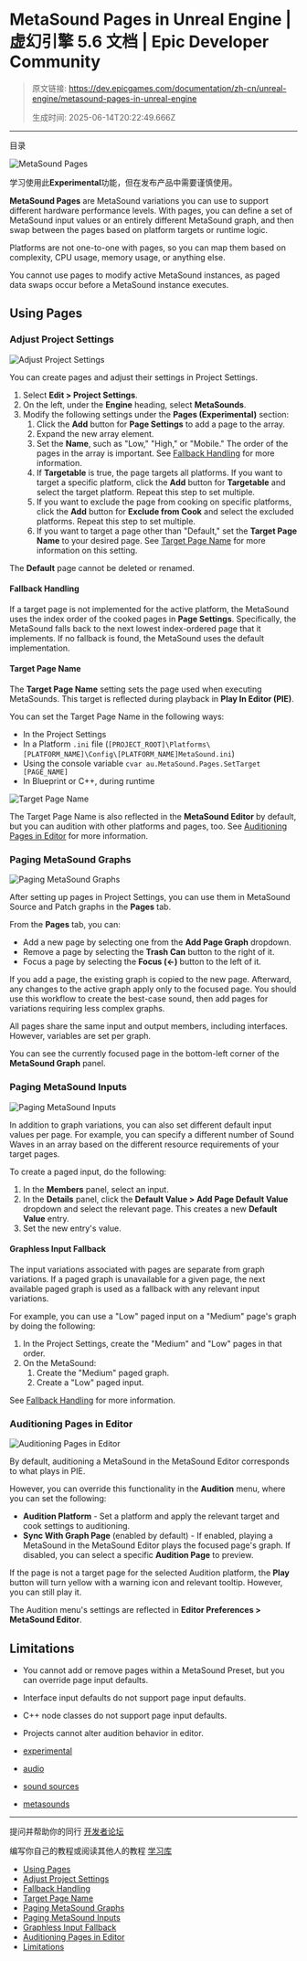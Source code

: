 # MetaSound Pages in Unreal Engine | 虚幻引擎 5.6 文档 | Epic Developer Community

> 原文链接: https://dev.epicgames.com/documentation/zh-cn/unreal-engine/metasound-pages-in-unreal-engine
> 
> 生成时间: 2025-06-14T20:22:49.666Z

---

目录

![MetaSound Pages](https://dev.epicgames.com/community/api/documentation/image/87d89c82-0926-449b-ba49-a2fb8e0320c0?resizing_type=fill&width=1920&height=335)

学习使用此**Experimental**功能，但在发布产品中需要谨慎使用。

**MetaSound Pages** are MetaSound variations you can use to support different hardware performance levels. With pages, you can define a set of MetaSound input values or an entirely different MetaSound graph, and then swap between the pages based on platform targets or runtime logic.

Platforms are not one-to-one with pages, so you can map them based on complexity, CPU usage, memory usage, or anything else.

You cannot use pages to modify active MetaSound instances, as paged data swaps occur before a MetaSound instance executes.

## Using Pages

### Adjust Project Settings

![Adjust Project Settings](https://d1iv7db44yhgxn.cloudfront.net/documentation/images/a3d33b18-023b-4d73-ba89-185343b867b4/01.png)

You can create pages and adjust their settings in Project Settings.

1.  Select **Edit > Project Settings**.
2.  On the left, under the **Engine** heading, select **MetaSounds**.
3.  Modify the following settings under the **Pages (Experimental)** section:
    1.  Click the **Add** button for **Page Settings** to add a page to the array.
    2.  Expand the new array element.
    3.  Set the **Name**, such as "Low," "High," or "Mobile." The order of the pages in the array is important. See [Fallback Handling](/documentation/zh-cn/unreal-engine/metasound-pages-in-unreal-engine#fallbackhandling) for more information.
    4.  If **Targetable** is true, the page targets all platforms. If you want to target a specific platform, click the **Add** button for **Targetable** and select the target platform. Repeat this step to set multiple.
    5.  If you want to exclude the page from cooking on specific platforms, click the **Add** button for **Exclude from Cook** and select the excluded platforms. Repeat this step to set multiple.
    6.  If you want to target a page other than "Default," set the **Target Page Name** to your desired page. See [Target Page Name](/documentation/zh-cn/unreal-engine/metasound-pages-in-unreal-engine#targetpagename) for more information on this setting.

The **Default** page cannot be deleted or renamed.

#### Fallback Handling

If a target page is not implemented for the active platform, the MetaSound uses the index order of the cooked pages in **Page Settings**. Specifically, the MetaSound falls back to the next lowest index-ordered page that it implements. If no fallback is found, the MetaSound uses the default implementation.

#### Target Page Name

The **Target Page Name** setting sets the page used when executing MetaSounds. This target is reflected during playback in **Play In Editor (PIE)**.

You can set the Target Page Name in the following ways:

-   In the Project Settings
-   In a Platform `.ini` file (`[PROJECT_ROOT]\Platforms\[PLATFORM_NAME]\Config\[PLATFORM_NAME]MetaSound.ini`)
-   Using the console variable `cvar au.MetaSound.Pages.SetTarget [PAGE_NAME]`
-   In Blueprint or C++, during runtime

![Target Page Name](https://d1iv7db44yhgxn.cloudfront.net/documentation/images/e8d6d3d9-ad34-4220-ae7b-2e1461eb0bb3/02.png)

The Target Page Name is also reflected in the **MetaSound Editor** by default, but you can audition with other platforms and pages, too. See [Auditioning Pages in Editor](/documentation/zh-cn/unreal-engine/metasound-pages-in-unreal-engine#auditioningpagesineditor) for more information.

### Paging MetaSound Graphs

![Paging MetaSound Graphs](https://d1iv7db44yhgxn.cloudfront.net/documentation/images/8efd0df1-07b8-442d-84b2-64f4c72bbfd1/03.png)

After setting up pages in Project Settings, you can use them in MetaSound Source and Patch graphs in the **Pages** tab.

From the **Pages** tab, you can:

-   Add a new page by selecting one from the **Add Page Graph** dropdown.
-   Remove a page by selecting the **Trash Can** button to the right of it.
-   Focus a page by selecting the **Focus (<-)** button to the left of it.

If you add a page, the existing graph is copied to the new page. Afterward, any changes to the active graph apply only to the focused page. You should use this workflow to create the best-case sound, then add pages for variations requiring less complex graphs.

All pages share the same input and output members, including interfaces. However, variables are set per graph.

You can see the currently focused page in the bottom-left corner of the **MetaSound Graph** panel.

### Paging MetaSound Inputs

![Paging MetaSound Inputs](https://d1iv7db44yhgxn.cloudfront.net/documentation/images/d8f2ed47-b677-4598-8970-e1b33f8fd933/04.png)

In addition to graph variations, you can also set different default input values per page. For example, you can specify a different number of Sound Waves in an array based on the different resource requirements of your target pages.

To create a paged input, do the following:

1.  In the **Members** panel, select an input.
2.  In the **Details** panel, click the **Default Value > Add Page Default Value** dropdown and select the relevant page. This creates a new **Default Value** entry.
3.  Set the new entry's value.

#### Graphless Input Fallback

The input variations associated with pages are separate from graph variations. If a paged graph is unavailable for a given page, the next available paged graph is used as a fallback with any relevant input variations.

For example, you can use a "Low" paged input on a "Medium" page's graph by doing the following:

1.  In the Project Settings, create the "Medium" and "Low" pages in that order.
2.  On the MetaSound:
    1.  Create the "Medium" paged graph.
    2.  Create a "Low" paged input.

See [Fallback Handling](/documentation/zh-cn/unreal-engine/metasound-pages-in-unreal-engine#fallbackhandling) for more information.

### Auditioning Pages in Editor

![Auditioning Pages in Editor](https://d1iv7db44yhgxn.cloudfront.net/documentation/images/bec8dc72-9f7d-47cb-a0bf-043fc2d13568/05.png)

By default, auditioning a MetaSound in the MetaSound Editor corresponds to what plays in PIE.

However, you can override this functionality in the **Audition** menu, where you can set the following:

-   **Audition Platform** - Set a platform and apply the relevant target and cook settings to auditioning.
-   **Sync With Graph Page** (enabled by default) - If enabled, playing a MetaSound in the MetaSound Editor plays the focused page's graph. If disabled, you can select a specific **Audition Page** to preview.

If the page is not a target page for the selected Audition platform, the **Play** button will turn yellow with a warning icon and relevant tooltip. However, you can still play it.

The Audition menu's settings are reflected in **Editor Preferences > MetaSound Editor**.

## Limitations

-   You cannot add or remove pages within a MetaSound Preset, but you can override page input defaults.
-   Interface input defaults do not support page input defaults.
-   C++ node classes do not support page input defaults.
-   Projects cannot alter audition behavior in editor.

-   [experimental](https://dev.epicgames.com/community/search?query=experimental)
-   [audio](https://dev.epicgames.com/community/search?query=audio)
-   [sound sources](https://dev.epicgames.com/community/search?query=sound%20sources)
-   [metasounds](https://dev.epicgames.com/community/search?query=metasounds)

* * *

提问并帮助你的同行 [开发者论坛](https://forums.unrealengine.com/categories?tag=unreal-engine)

编写你自己的教程或阅读其他人的教程 [学习库](https://dev.epicgames.com/community/unreal-engine/learning)

-   [Using Pages](/documentation/zh-cn/unreal-engine/metasound-pages-in-unreal-engine#usingpages)
-   [Adjust Project Settings](/documentation/zh-cn/unreal-engine/metasound-pages-in-unreal-engine#adjustprojectsettings)
-   [Fallback Handling](/documentation/zh-cn/unreal-engine/metasound-pages-in-unreal-engine#fallbackhandling)
-   [Target Page Name](/documentation/zh-cn/unreal-engine/metasound-pages-in-unreal-engine#targetpagename)
-   [Paging MetaSound Graphs](/documentation/zh-cn/unreal-engine/metasound-pages-in-unreal-engine#pagingmetasoundgraphs)
-   [Paging MetaSound Inputs](/documentation/zh-cn/unreal-engine/metasound-pages-in-unreal-engine#pagingmetasoundinputs)
-   [Graphless Input Fallback](/documentation/zh-cn/unreal-engine/metasound-pages-in-unreal-engine#graphlessinputfallback)
-   [Auditioning Pages in Editor](/documentation/zh-cn/unreal-engine/metasound-pages-in-unreal-engine#auditioningpagesineditor)
-   [Limitations](/documentation/zh-cn/unreal-engine/metasound-pages-in-unreal-engine#limitations)